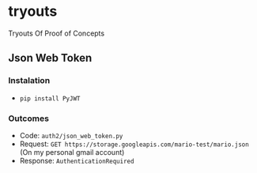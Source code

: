 # tryouts
Tryouts Of Proof of Concepts

## Json Web Token

### Instalation
- `pip install PyJWT`

### Outcomes
- Code:     `auth2/json_web_token.py`
- Request: `GET https://storage.googleapis.com/mario-test/mario.json` (On my personal gmail account)
- Response: `AuthenticationRequired`




